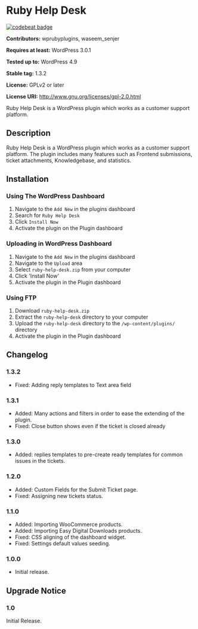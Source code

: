# Ruby Help Desk
[![codebeat badge](https://codebeat.co/badges/27b944d8-e639-4d4b-a0fb-6511f5172d0e)](https://codebeat.co/projects/github-com-wsenjer-ruby-help-desk-master)

**Contributors:** wprubyplugins, waseem_senjer

**Requires at least:** WordPress 3.0.1

**Tested up to:** WordPress 4.9

**Stable tag:** 1.3.2

**License:** GPLv2 or later

**License URI:** http://www.gnu.org/licenses/gpl-2.0.html


Ruby Help Desk is a WordPress plugin which works as a customer support platform.

## Description
Ruby Help Desk is a WordPress plugin which works as a customer support platform. The plugin includes many features such as Frontend submissions, ticket attachments, Knowledgebase, and statistics.

## Installation
### Using The WordPress Dashboard

1. Navigate to the `Add New` in the plugins dashboard
1. Search for `Ruby Help Desk`
1. Click `Install Now`
1. Activate the plugin on the Plugin dashboard

### Uploading in WordPress Dashboard

1. Navigate to the `Add New` in the plugins dashboard
1. Navigate to the `Upload` area
1. Select `ruby-help-desk.zip` from your computer
1. Click 'Install Now'
1. Activate the plugin in the Plugin dashboard

### Using FTP

1. Download `ruby-help-desk.zip`
1. Extract the `ruby-help-desk` directory to your computer
1. Upload the `ruby-help-desk` directory to the `/wp-content/plugins/` directory
1. Activate the plugin in the Plugin dashboard

## Changelog

### 1.3.2
* Fixed: Adding reply templates to Text area field

### 1.3.1
* Added: Many actions and filters in order to ease the extending of the plugin.
* Fixed: Close button shows even if the ticket is closed already


### 1.3.0
* Added: replies templates to pre-create ready templates for common issues in the tickets.

### 1.2.0
* Added: Custom Fields for the Submit Ticket page.
* Fixed: Assigning new tickets status.

### 1.1.0
* Added: Importing WooCommerce products.
* Added: Importing Easy Digital Downloads products.
* Fixed: CSS aligning of the dashboard widget.
* Fixed: Settings default values seeding.


### 1.0.0
* Initial release.


## Upgrade Notice

### 1.0
Initial Release.
